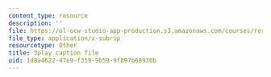 ```yaml
---
content_type: resource
description: ''
file: https://ol-ocw-studio-app-production.s3.amazonaws.com/courses/res-6-012-introduction-to-probability-spring-2018/1d8a462247e9f3599b599f897b68930b_d5pnfFvggYk.srt
file_type: application/x-subrip
resourcetype: Other
title: 3play caption file
uid: 1d8a4622-47e9-f359-9b59-9f897b68930b
---
```

